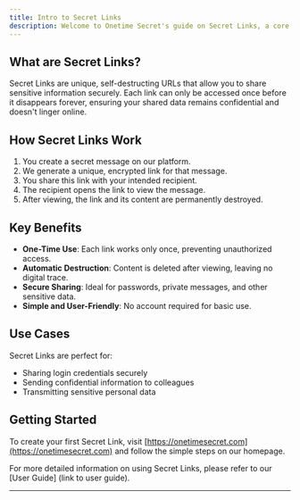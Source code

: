 ```yaml
---
title: Intro to Secret Links
description: Welcome to Onetime Secret's guide on Secret Links, a core feature of our secure, one-time sharing service.
---
```




## What are Secret Links?

Secret Links are unique, self-destructing URLs that allow you to share sensitive information securely. Each link can only be accessed once before it disappears forever, ensuring your shared data remains confidential and doesn't linger online.

## How Secret Links Work

1. You create a secret message on our platform.
2. We generate a unique, encrypted link for that message.
3. You share this link with your intended recipient.
4. The recipient opens the link to view the message.
5. After viewing, the link and its content are permanently destroyed.

## Key Benefits

- **One-Time Use**: Each link works only once, preventing unauthorized access.
- **Automatic Destruction**: Content is deleted after viewing, leaving no digital trace.
- **Secure Sharing**: Ideal for passwords, private messages, and other sensitive data.
- **Simple and User-Friendly**: No account required for basic use.

## Use Cases

Secret Links are perfect for:

- Sharing login credentials securely
- Sending confidential information to colleagues
- Transmitting sensitive personal data

## Getting Started

To create your first Secret Link, visit [https://onetimesecret.com](https://onetimesecret.com) and follow the simple steps on our homepage.

For more detailed information on using Secret Links, please refer to our [User Guide] (link to user guide).

---
<!--
Communication Advice:
1. This content introduces Secret Links in a clear, straightforward manner suitable for both technical and non-technical audiences.
2. It emphasizes the core service and unique value proposition of Onetime Secret.
3. The information provided is based on verifiable facts from the onetimesecret.com website.
4. The tone is professional and user-focused, highlighting the problem-solution aspect of the service.
5. For further development of this page, consider adding:
   - A simple visual diagram of how Secret Links work
   - FAQ section addressing common user queries
   - Links to related documentation pages (e.g., advanced features, API usage)
   - A callout box highlighting any recent updates or enhancements to the Secret Links feature

Remember to verify all information with the latest data from Onetime Secret before publishing, and consider seeking user feedback to ensure the documentation meets their needs effectively.
-->
